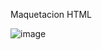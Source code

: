 Maquetacion HTML

![image](https://user-images.githubusercontent.com/111446113/193477935-2577e027-7222-44a0-b501-31dbf80a6f4c.png)

